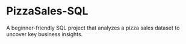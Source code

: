 # PizzaSales-SQL
A beginner-friendly SQL project that analyzes a pizza sales dataset to uncover key business insights. 
